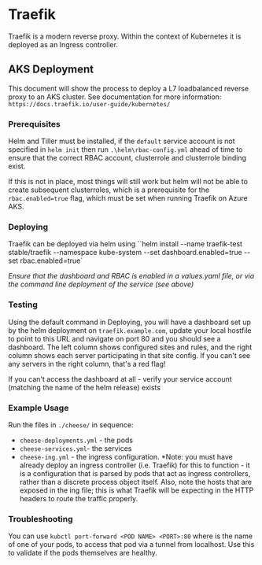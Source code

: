 # Traefik

Traefik is a modern reverse proxy. Within the context of Kubernetes it is deployed as an Ingress controller.

## AKS Deployment

This document will show the process to deploy a L7 loadbalanced reverse proxy to an AKS cluster. See documentation for more information: `https://docs.traefik.io/user-guide/kubernetes/`

### Prerequisites

Helm and Tiller must be installed, if the `default` service account is not specified in `helm init` then run `.\helm\rbac-config.yml` ahead of time to ensure that the correct RBAC account, clusterrole and clusterrole binding exist.

If this is not in place, most things will still work but helm will not be able to create subsequent clusterroles, which is a prerequisite for the `rbac.enabled=true` flag, which must be set when running Traefik on Azure AKS.

### Deploying

Traefik can be deployed via helm using ``helm install --name traefik-test stable/traefik --namespace kube-system --set dashboard.enabled=true --set rbac.enabled=true` 

*Ensure that the dashboard and RBAC is enabled in a values.yaml file, or via the command line deployment of the service (see above)*

### Testing

Using the default command in Deploying, you will have a dashboard set up by the helm deployment on `traefik.example.com`, update your local hostfile to point to this URL and navigate on port 80 and you should see a dashboard. The left column shows configured sites and rules, and the right column shows each server participating in that site config. If you can't see any servers in the right column, that's a red flag! 

If you can't access the dashboard at all - verify your service account (matching the name of the helm release) exists

### Example Usage

Run the files in `./cheese/` in sequence:
* `cheese-deployments.yml` - the pods
* `cheese-services.yml`- the services
* `cheese-ing.yml` - the ingress configuration. *Note: you must have already deploy an ingress controller (i.e. Traefik) for this to function - it is a configuration that is parsed by pods that act as ingress controllers, rather than a discrete process object itself. Also, note the hosts that are exposed in the ing file; this is what Traefik will be expecting in the HTTP headers to route the traffic properly. 

### Troubleshooting

You can use `kubctl port-forward <POD NAME> <PORT>:80` where <POD NAME> is the name of one of your pods, to access that pod via a tunnel from localhost. Use this to validate if the pods themselves are healthy.
